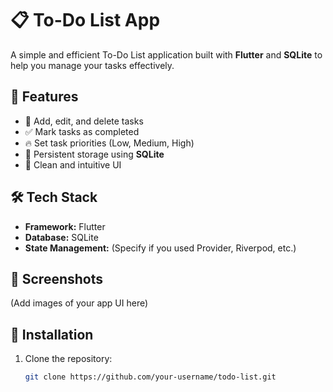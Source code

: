 # 📋 To-Do List App

A simple and efficient To-Do List application built with **Flutter** and **SQLite** to help you manage your tasks effectively.

## 🚀 Features
- 📝 Add, edit, and delete tasks
- ✅ Mark tasks as completed
- 🔥 Set task priorities (Low, Medium, High)
- 💾 Persistent storage using **SQLite**
- 🎨 Clean and intuitive UI

## 🛠 Tech Stack
- **Framework:** Flutter
- **Database:** SQLite
- **State Management:** (Specify if you used Provider, Riverpod, etc.)

## 📸 Screenshots
(Add images of your app UI here)

## 🎯 Installation
1. Clone the repository:
   ```sh
   git clone https://github.com/your-username/todo-list.git

